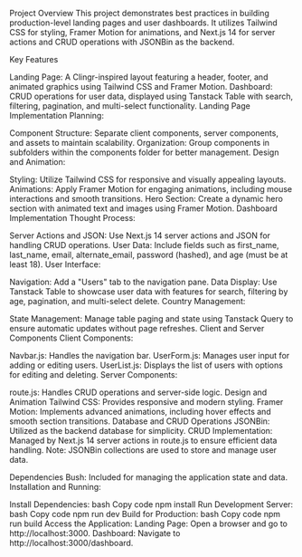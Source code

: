 Project Overview
This project demonstrates best practices in building production-level landing pages and user dashboards. It utilizes Tailwind CSS for styling, Framer Motion for animations, and Next.js 14 for server actions and CRUD operations with JSONBin as the backend.

Key Features

Landing Page: A Clingr-inspired layout featuring a header, footer, and animated graphics using Tailwind CSS and Framer Motion.
Dashboard: CRUD operations for user data, displayed using Tanstack Table with search, filtering, pagination, and multi-select functionality.
Landing Page Implementation
Planning:

Component Structure: Separate client components, server components, and assets to maintain scalability.
Organization: Group components in subfolders within the components folder for better management.
Design and Animation:

Styling: Utilize Tailwind CSS for responsive and visually appealing layouts.
Animations: Apply Framer Motion for engaging animations, including mouse interactions and smooth transitions.
Hero Section: Create a dynamic hero section with animated text and images using Framer Motion.
Dashboard Implementation
Thought Process:

Server Actions and JSON: Use Next.js 14 server actions and JSON for handling CRUD operations.
User Data: Include fields such as first_name, last_name, email, alternate_email, password (hashed), and age (must be at least 18).
User Interface:

Navigation: Add a "Users" tab to the navigation pane.
Data Display: Use Tanstack Table to showcase user data with features for search, filtering by age, pagination, and multi-select delete.
Country Management:

State Management: Manage table paging and state using Tanstack Query to ensure automatic updates without page refreshes.
Client and Server Components
Client Components:

Navbar.js: Handles the navigation bar.
UserForm.js: Manages user input for adding or editing users.
UserList.js: Displays the list of users with options for editing and deleting.
Server Components:

route.js: Handles CRUD operations and server-side logic.
Design and Animation
Tailwind CSS: Provides responsive and modern styling.
Framer Motion: Implements advanced animations, including hover effects and smooth section transitions.
Database and CRUD Operations
JSONBin: Utilized as the backend database for simplicity.
CRUD Implementation: Managed by Next.js 14 server actions in route.js to ensure efficient data handling.
Note: JSONBin collections are used to store and manage user data.

Dependencies
Bush: Included for managing the application state and data.
Installation and Running:

Install Dependencies:
bash
Copy code
npm install
Run Development Server:
bash
Copy code
npm run dev
Build for Production:
bash
Copy code
npm run build
Access the Application:
Landing Page: Open a browser and go to http://localhost:3000.
Dashboard: Navigate to http://localhost:3000/dashboard.
